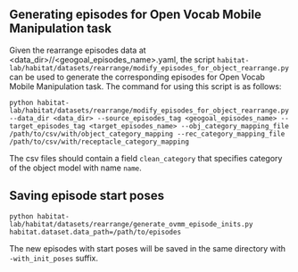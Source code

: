 ## Generating episodes for Open Vocab Mobile Manipulation task

Given the rearrange episodes data at <data_dir>/<split>/<geogoal_episodes_name>.yaml, the script `habitat-lab/habitat/datasets/rearrange/modify_episodes_for_object_rearrange.py` can be used to generate the corresponding episodes for Open Vocab Mobile Manipulation task. The command for using this script is as follows:

```
python habitat-lab/habitat/datasets/rearrange/modify_episodes_for_object_rearrange.py --data_dir <data_dir> --source_episodes_tag <geogoal_episodes_name> --target_episodes_tag <target_episodes_name> --obj_category_mapping_file /path/to/csv/with/object_category_mapping --rec_category_mapping_file /path/to/csv/with/receptacle_category_mapping
```

The csv files should contain a field `clean_category` that specifies category of the object model with name `name`.

## Saving episode start poses
```
python habitat-lab/habitat/datasets/rearrange/generate_ovmm_episode_inits.py habitat.dataset.data_path=/path/to/episodes
```
The new episodes with start poses will be saved in the same directory with `-with_init_poses` suffix.